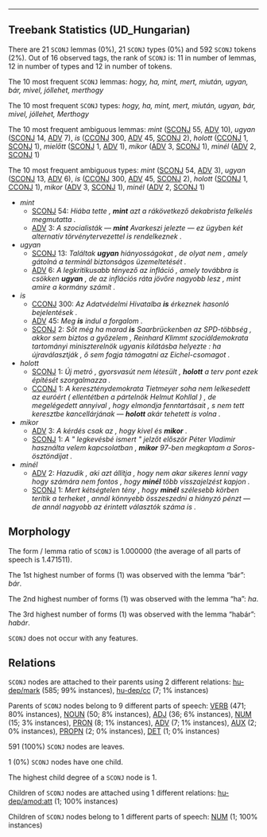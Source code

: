 

--------------------------------------------------------------------------------

## Treebank Statistics (UD_Hungarian)

There are 21 `SCONJ` lemmas (0%), 21 `SCONJ` types (0%) and 592 `SCONJ` tokens (2%).
Out of 16 observed tags, the rank of `SCONJ` is: 11 in number of lemmas, 12 in number of types and 12 in number of tokens.

The 10 most frequent `SCONJ` lemmas: <em>hogy, ha, mint, mert, miután, ugyan, bár, mivel, jóllehet, merthogy</em>

The 10 most frequent `SCONJ` types:  <em>hogy, ha, mint, mert, miután, ugyan, bár, mivel, jóllehet, Merthogy</em>

The 10 most frequent ambiguous lemmas: <em>mint</em> ([SCONJ]() 55, [ADV]() 10), <em>ugyan</em> ([SCONJ]() 14, [ADV]() 7), <em>is</em> ([CCONJ]() 300, [ADV]() 45, [SCONJ]() 2), <em>holott</em> ([CCONJ]() 1, [SCONJ]() 1), <em>mielőtt</em> ([SCONJ]() 1, [ADV]() 1), <em>mikor</em> ([ADV]() 3, [SCONJ]() 1), <em>minél</em> ([ADV]() 2, [SCONJ]() 1)

The 10 most frequent ambiguous types:  <em>mint</em> ([SCONJ]() 54, [ADV]() 3), <em>ugyan</em> ([SCONJ]() 13, [ADV]() 6), <em>is</em> ([CCONJ]() 300, [ADV]() 45, [SCONJ]() 2), <em>holott</em> ([SCONJ]() 1, [CCONJ]() 1), <em>mikor</em> ([ADV]() 3, [SCONJ]() 1), <em>minél</em> ([ADV]() 2, [SCONJ]() 1)


* <em>mint</em>
  * [SCONJ]() 54: <em>Hiába tette , <b>mint</b> azt a rákövetkező dekabrista felkelés megmutatta .</em>
  * [ADV]() 3: <em>A szocialisták — <b>mint</b> Avarkeszi jelezte — ez ügyben két alternatív törvénytervezettel is rendelkeznek .</em>
* <em>ugyan</em>
  * [SCONJ]() 13: <em>Találtak <b>ugyan</b> hiányosságokat , de olyat nem , amely gátolná a terminál biztonságos üzemeltetését .</em>
  * [ADV]() 6: <em>A legkritikusabb tényező az infláció , amely továbbra is csökken <b>ugyan</b> , de az inflációs ráta jövőre nagyobb lesz , mint amire a kormány számít .</em>
* <em>is</em>
  * [CCONJ]() 300: <em>Az Adatvédelmi Hivatalba <b>is</b> érkeznek hasonló bejelentések .</em>
  * [ADV]() 45: <em>Meg <b>is</b> indul a forgalom .</em>
  * [SCONJ]() 2: <em>Sőt még ha marad <b>is</b> Saarbrückenben az SPD-többség , akkor sem biztos a győzelem , Reinhard Klimmt szociáldemokrata tartományi miniszterelnök ugyanis kilátásba helyezte : ha újraválasztják , ő sem fogja támogatni az Eichel-csomagot .</em>
* <em>holott</em>
  * [SCONJ]() 1: <em>Új metró , gyorsvasút nem létesült , <b>holott</b> a terv pont ezek építését szorgalmazza .</em>
  * [CCONJ]() 1: <em>A kereszténydemokrata Tietmeyer soha nem lelkesedett az euróért ( ellentétben a pártelnök Helmut Kohllal ) , de megelégedett annyival , hogy elmondja fenntartásait , s nem tett keresztbe kancellárjának — <b>holott</b> akár tehetett is volna .</em>
* <em>mikor</em>
  * [ADV]() 3: <em>A kérdés csak az , hogy kivel és <b>mikor</b> .</em>
  * [SCONJ]() 1: <em>A " legkevésbé ismert " jelzőt először Péter Vladimir használta velem kapcsolatban , <b>mikor</b> 97-ben megkaptam a Soros-ösztöndíjat .</em>
* <em>minél</em>
  * [ADV]() 2: <em>Hazudik , aki azt állítja , hogy nem akar sikeres lenni vagy hogy számára nem fontos , hogy <b>minél</b> több visszajelzést kapjon .</em>
  * [SCONJ]() 1: <em>Mert kétségtelen tény , hogy <b>minél</b> szélesebb körben terítik a terheket , annál könnyebb összeszedni a hiányzó pénzt — de annál nagyobb az érintett választók száma is .</em>

## Morphology

The form / lemma ratio of `SCONJ` is 1.000000 (the average of all parts of speech is 1.471511).

The 1st highest number of forms (1) was observed with the lemma “bár”: <em>bár</em>.

The 2nd highest number of forms (1) was observed with the lemma “ha”: <em>ha</em>.

The 3rd highest number of forms (1) was observed with the lemma “habár”: <em>habár</em>.

`SCONJ` does not occur with any features.


## Relations

`SCONJ` nodes are attached to their parents using 2 different relations: [hu-dep/mark]() (585; 99% instances), [hu-dep/cc]() (7; 1% instances)

Parents of `SCONJ` nodes belong to 9 different parts of speech: [VERB]() (471; 80% instances), [NOUN]() (50; 8% instances), [ADJ]() (36; 6% instances), [NUM]() (15; 3% instances), [PRON]() (8; 1% instances), [ADV]() (7; 1% instances), [AUX]() (2; 0% instances), [PROPN]() (2; 0% instances), [DET]() (1; 0% instances)

591 (100%) `SCONJ` nodes are leaves.

1 (0%) `SCONJ` nodes have one child.

The highest child degree of a `SCONJ` node is 1.

Children of `SCONJ` nodes are attached using 1 different relations: [hu-dep/amod:att]() (1; 100% instances)

Children of `SCONJ` nodes belong to 1 different parts of speech: [NUM]() (1; 100% instances)

